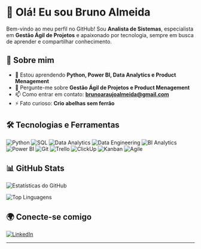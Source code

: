 # 👋 Olá! Eu sou Bruno Almeida
Bem-vindo ao meu perfil no GitHub! Sou **Analista de Sistemas**, especialista em **Gestão Ágil de Projetos** e apaixonado por tecnologia, sempre em busca de aprender e compartilhar conhecimento.

## 🚀 Sobre mim

- 🌱 Estou aprendendo **Python, Power BI, Data Analytics e Product Menagement**
- 💬 Pergunte-me sobre **Gestão Ágil de Projetos e Product Menagement**
- 📫 Como entrar em contato: **brunoaraujoalmeida@gmail.com**
- ⚡ Fato curioso: **Crio abelhas sem ferrão**

## 🛠️ Tecnologias e Ferramentas

![Python](https://img.shields.io/badge/-Python-3776AB?logo=python&logoColor=white&style=for-the-badge)
![SQL](https://img.shields.io/badge/-SQL-4479A1?logo=postgresql&logoColor=white&style=for-the-badge)
![Data Analytics](https://img.shields.io/badge/-Data%20Analytics-1F77B4?logo=databricks&logoColor=white&style=for-the-badge)
![Data Engineering](https://img.shields.io/badge/-Data%20Engineering-F28C28?logo=data-engineer&logoColor=white&style=for-the-badge)
![BI Analytics](https://img.shields.io/badge/-BI%20Analytics-FFDD44?logo=microsoft-power-bi&logoColor=black&style=for-the-badge)
![Power BI](https://img.shields.io/badge/-Power%20BI-F2C811?logo=power-bi&logoColor=white&style=for-the-badge)
![Git](https://img.shields.io/badge/-Git-F05032?logo=git&logoColor=white&style=for-the-badge)
![Trello](https://img.shields.io/badge/-Trello-0052CC?logo=trello&logoColor=white&style=for-the-badge)
![ClickUp](https://img.shields.io/badge/-ClickUp-7B68EE?logo=clickup&logoColor=white&style=for-the-badge)
![Kanban](https://img.shields.io/badge/-Kanban-007ACC?logo=kanban&logoColor=white&style=for-the-badge)
![Agile](https://img.shields.io/badge/-Agile-29BEB0?logo=agile&logoColor=white&style=for-the-badge)

## 📊 GitHub Stats

![Estatísticas do GitHub](https://github-readme-stats.vercel.app/api?username=sendobruno&show_icons=true&theme=radical)

![Top Linguagens](https://github-readme-stats.vercel.app/api/top-langs/?username=sendobruno&layout=compact&theme=radical)

## 🌍 Conecte-se comigo

[![LinkedIn](https://img.shields.io/badge/-LinkedIn-0A66C2?logo=linkedin&logoColor=white&style=for-the-badge)](https://www.linkedin.com/in/sendobruno)

---
